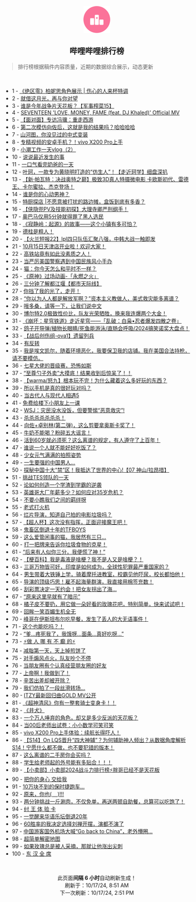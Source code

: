 <div align="center">
    <img src="./assets/icon_rank.png" alt="logo" />
    <h2>哔哩哔哩排行榜</h>
</div>

> 排行榜根据稿件内容质量，近期的数据综合展示，动态更新

<br />

<ul><li><span>1 - <a href=https://www.bilibili.com/BV1vNmjYhES4>《绝区零》柏妮思角色展示&nbsp;|&nbsp;伤心的人来杯特调</a></span></li><li><span>2 - <a href=https://www.bilibili.com/BV1c4m5YBEk8>就借这月光，再与你对望</a></span></li><li><span>3 - <a href=https://www.bilibili.com/BV1wQ2RYSEHK>谁是今年战争片天花板？【军事榨菜15】</a></span></li><li><span>4 - <a href=https://www.bilibili.com/BV1Bg2zYaE3P>SEVENTEEN&nbsp;&#39;LOVE,&nbsp;MONEY,&nbsp;FAME&nbsp;(feat.&nbsp;DJ&nbsp;Khaled)&#39;&nbsp;Official&nbsp;MV</a></span></li><li><span>5 - <a href=https://www.bilibili.com/BV1ex2rYFETb>【面对面】专访冯骥：重走西游</a></span></li><li><span>6 - <a href=https://www.bilibili.com/BV1oZmVYtEoF>第二次模仿向佐后，这就是我的结果吗？哈哈哈哈</a></span></li><li><span>7 - <a href=https://www.bilibili.com/BV1Lp2RYzEpX>山河图，你没见过的中式变装</a></span></li><li><span>8 - <a href=https://www.bilibili.com/BV1ePm5YWEvK>专精视频的安卓手机？！vivo&nbsp;X200&nbsp;Pro上手</a></span></li><li><span>9 - <a href=https://www.bilibili.com/BV1DL2dYAEKf>小潮工作一天vlog（2）</a></span></li><li><span>10 - <a href=https://www.bilibili.com/BV1tjm5YLEUH>说说最近发生的事</a></span></li><li><span>11 - <a href=https://www.bilibili.com/BV1f928Y3En7>一口气看完奶爸的一天</a></span></li><li><span>12 - <a href=https://www.bilibili.com/BV1A2mLYyEWn>叶珂，一款专为黄晓明打造的“仿生人”！【走近珂学】细盘深扒</a></span></li><li><span>13 - <a href=https://www.bilibili.com/BV1fc2dYkEu6>【新·帕瓦特：决战奥特之巅】极致3D真人特摄微电影&nbsp;卡欧斯初代、雷德王、卡尔蜜拉、杰克登场！</a></span></li><li><span>14 - <a href=https://www.bilibili.com/BV1Ev2hYVEU8>谁是你的心动男神？</a></span></li><li><span>15 - <a href=https://www.bilibili.com/BV1b1mHYBES5>特厨探店&nbsp;|不愿意被打扰的路边摊，盒饭到底有多香？</a></span></li><li><span>16 - <a href=https://www.bilibili.com/BV1mimVYkEWG>【侠隐兜PV及技能初探】大理寺卿严刑纲手！</a></span></li><li><span>17 - <a href=https://www.bilibili.com/BV1Nd2iYNEFR>奥巴马仅用5分钟就得罪了黑人选民</a></span></li><li><span>18 - <a href=https://www.bilibili.com/BV1z52rYqEwv>《寂静岭：起源》的故事——这个小镇有多可怕？</a></span></li><li><span>19 - <a href=https://www.bilibili.com/BV1wD2RYnEiV>德柱是粗人！</a></span></li><li><span>20 - <a href=https://www.bilibili.com/BV19omnY3EHS>【火兰短报22】lpl四只队伍汇聚八强，中韩大战一触即发</a></span></li><li><span>21 - <a href=https://www.bilibili.com/BV1HQmLYgE3D>10月15日天津店开业啦！欢迎大家！</a></span></li><li><span>22 - <a href=https://www.bilibili.com/BV1xnm5YkEkv>高铁站竟有如此没素质之人！</a></span></li><li><span>23 - <a href=https://www.bilibili.com/BV1c426Y6EwX>当严厉美国警察遇到中国民族风小手办</a></span></li><li><span>24 - <a href=https://www.bilibili.com/BV1q8mHYUEYT>猫：你今天怎么和平时不一样？</a></span></li><li><span>25 - <a href=https://www.bilibili.com/BV17RmVY8E9X>《原神》过场动画-「永燃之火」</a></span></li><li><span>26 - <a href=https://www.bilibili.com/BV1zu2zYAEGf>三分钟了解都江堰【都市天际线】</a></span></li><li><span>27 - <a href=https://www.bilibili.com/BV1hh2rYoEyU>你挡了我的光了，走开！</a></span></li><li><span>28 - <a href=https://www.bilibili.com/BV1w4m5YBE7Z>“你以为人人都是解放军啊？”资本主义教做人，美式救灾能多离谱？</a></span></li><li><span>29 - <a href=https://www.bilibili.com/BV1mQmGYkEpS>哦多桑，请等一下，让我们说中文</a></span></li><li><span>30 - <a href=https://www.bilibili.com/BV1L1mjYPEqj>博尔特2.0极致性价比，队友光荣牺牲，换来我连爆两个大金！</a></span></li><li><span>31 - <a href=https://www.bilibili.com/BV1722ZYDEam>《崩坏：星穹铁道》走近星穹——「乱破：白枭•忍者爆发四散之卷」</a></span></li><li><span>32 - <a href=https://www.bilibili.com/BV1RQmnYyEdB>鸽子开导弹/植物长眼睛/死鱼能游泳/直肠会呼吸/2024搞笑诺奖大盘点！</a></span></li><li><span>33 - <a href=https://www.bilibili.com/BV1Gk2BYQEiB>【战后创伤组-ova1】遗留列兵</a></span></li><li><span>34 - <a href=https://www.bilibili.com/BV1DkmHY6E34>有反转</a></span></li><li><span>35 - <a href=https://www.bilibili.com/BV1Wq2qYKEnz>我是埃文凯尔，随着环境恶化，我要保卫我的店铺。我在美国合法持枪，请不要模仿。</a></span></li><li><span>36 - <a href=https://www.bilibili.com/BV1oR2DYcEer>七星大佬的晋级赛，恐怖如斯</a></span></li><li><span>37 - <a href=https://www.bilibili.com/BV1fVmLYKEfq>“至尊勺子外卖”大摸底！结果收到后惊呆了！！</a></span></li><li><span>38 - <a href=https://www.bilibili.com/BV1a4mVYSEBS>【warma/怒九】根本玩不完！为什么藏着这么多好玩的东西？</a></span></li><li><span>39 - <a href=https://www.bilibili.com/BV191m5YsE3h>所以手机是真的很好玩对吗？</a></span></li><li><span>40 - <a href=https://www.bilibili.com/BV1vj2zYtEp1>当古代人与现代人相遇5</a></span></li><li><span>41 - <a href=https://www.bilibili.com/BV1ar2BYpEyL>免费给楼下小朋友上一课</a></span></li><li><span>42 - <a href=https://www.bilibili.com/BV1ZqmjYBEzQ>WSJ：灾民没水没饭，但要警惕“恶意救灾”!</a></span></li><li><span>43 - <a href=https://www.bilibili.com/BV1C42hYUEyN>杀杀杀杀杀杀杀！</a></span></li><li><span>44 - <a href=https://www.bilibili.com/BV1ZYm5YYEDL>向佐+卓别林(第二弹)，这么剪要拿奥斯卡奖了！</a></span></li><li><span>45 - <a href=https://www.bilibili.com/BV1jZmVYtEfF>牛奶不能喝？粉碎五大谣言！</a></span></li><li><span>46 - <a href=https://www.bilibili.com/BV1szmVY6EYL>活到60岁就必须死？这么离谱的规定，有人遵守了上百年！</a></span></li><li><span>47 - <a href=https://www.bilibili.com/BV1K726Y2Ez1>谁说一个人就不能好好吃饭了？</a></span></li><li><span>48 - <a href=https://www.bilibili.com/BV1eEm3YjEar>少女元气满满的拍照姿势</a></span></li><li><span>49 - <a href=https://www.bilibili.com/BV1kTmLYgEgY>一生要强的中国男人…</a></span></li><li><span>50 - <a href=https://www.bilibili.com/BV12Q2mYiEBA>探秘中国十大“禁”区！我抵达了世界的中心!【07&nbsp;神山/拉昂措】</a></span></li><li><span>51 - <a href=https://www.bilibili.com/BV1gpmnYvEkU>挑战TES领队的一天</a></span></li><li><span>52 - <a href=https://www.bilibili.com/BV11b2dYWE3h>论如何创造一个学渣到学霸的逆袭</a></span></li><li><span>53 - <a href=https://www.bilibili.com/BV1T7m5YyEN6>英雄哥大厂年薪多少？如何应对35岁危机？</a></span></li><li><span>54 - <a href=https://www.bilibili.com/BV1BQ2zYeEYx>不要小瞧我们之间的羁绊呀</a></span></li><li><span>55 - <a href=https://www.bilibili.com/BV192mjYaEQ2>老式打火机</a></span></li><li><span>56 - <a href=https://www.bilibili.com/BV1fF2dYVEDt>烂片导演，知道自己拍的电影垃圾吗？</a></span></li><li><span>57 - <a href=https://www.bilibili.com/BV1tu2BY5Ek2>【超人杯】这次没有指挥，正面迎接魔王吧！</a></span></li><li><span>58 - <a href=https://www.bilibili.com/BV1n1m3YZEqq>鬼畜区倒退十年的TFBOYS</a></span></li><li><span>59 - <a href=https://www.bilibili.com/BV1ci2dYSEMZ>这么爱管闲事的猫，我居然有三只…</a></span></li><li><span>60 - <a href=https://www.bilibili.com/BV1KVmGYzEdw>打一把牌来告诉你垃圾食物的克星！</a></span></li><li><span>61 - <a href=https://www.bilibili.com/BV1oL28YTEXf>“后来有人似你三分，我便慌了神！”</a></span></li><li><span>62 - <a href=https://www.bilibili.com/BV1yxm5YuEcf>【梗百科】我是毒液是啥梗？我不是人又是啥梗？！</a></span></li><li><span>63 - <a href=https://www.bilibili.com/BV1vS2vYJEZk>三哥万物皆可奸，印度是如何成为，全球性犯罪最严重国家的？</a></span></li><li><span>64 - <a href=https://www.bilibili.com/BV1aE2qYEE9q>男生带着大铁锤上学，骑着摩托进教室，校霸见他吓尿，校长都怕他！</a></span></li><li><span>65 - <a href=https://www.bilibili.com/BV1rq2ZYdESi>导演的顶级巧思！雇不起海量群演，我直接用棉签充数！</a></span></li><li><span>66 - <a href=https://www.bilibili.com/BV13AmGYjEYs>刮彩票决定一天约会！把女友拐出了海...</a></span></li><li><span>67 - <a href=https://www.bilibili.com/BV12GmHYcEK7>“原来这里早就有了暗示”</a></span></li><li><span>68 - <a href=https://www.bilibili.com/BV1cs2BYPEFM>橘子皮不要扔，用它做一朵好看的玫瑰花吧，特别简单，快来试试吧！</a></span></li><li><span>69 - <a href=https://www.bilibili.com/BV1TZm5Y7EFJ>回眸一笑百媚生机全无</a></span></li><li><span>70 - <a href=https://www.bilibili.com/BV1WWm5Y6EyN>峰哥在伊斯坦布尔吃早餐，发生了丢人的大无语事件！</a></span></li><li><span>71 - <a href=https://www.bilibili.com/BV1UU2BY2EhP>这个也能吃吗？！</a></span></li><li><span>72 - <a href=https://www.bilibili.com/BV17b2BYhEQ1>“爹…疼死我了，我饿呀…面条…真好吃呀…”</a></span></li><li><span>73 - <a href=https://www.bilibili.com/BV15k2hYBEHv>⚡做&nbsp;人&nbsp;哪&nbsp;有&nbsp;不&nbsp;癫&nbsp;的⚡</a></span></li><li><span>74 - <a href=https://www.bilibili.com/BV1QQm5YHEj3>减脂第一天，天上掉煎饼了</a></span></li><li><span>75 - <a href=https://www.bilibili.com/BV1PHmGYPEc4>对手煽风点火，队友吵个不停</a></span></li><li><span>76 - <a href=https://www.bilibili.com/BV1u3m5YUEpp>当朋友圈有个认真经营朋友圈的好友</a></span></li><li><span>77 - <a href=https://www.bilibili.com/BV1tr2RY4EWv>上帝啊！我做到了！</a></span></li><li><span>78 - <a href=https://www.bilibili.com/BV1sp26YVENv>辛苦出差却被开除？</a></span></li><li><span>79 - <a href=https://www.bilibili.com/BV1NS2oYfEkp>我们仿拍了一段丝滑转场...</a></span></li><li><span>80 - <a href=https://www.bilibili.com/BV1UJ2dY8E9q>ITZY最新回归曲GOLD&nbsp;MV公开</a></span></li><li><span>81 - <a href=https://www.bilibili.com/BV1PWm5Y6E2R>《超神清风》你有一整套骑士变身卡！！</a></span></li><li><span>82 - <a href=https://www.bilibili.com/BV1c92RYEEyR>《井犬》</a></span></li><li><span>83 - <a href=https://www.bilibili.com/BV1Fv2hY5EbT>一个万人唾弃的角色，却又是多少反派的天花板？</a></span></li><li><span>84 - <a href=https://www.bilibili.com/BV1oQ2qYdE2X>当00后老师出试卷：小小数学可笑可笑</a></span></li><li><span>85 - <a href=https://www.bilibili.com/BV1QDmjYfELX>vivo&nbsp;X200&nbsp;Pro上手体验：续航长得吓人！</a></span></li><li><span>86 - <a href=https://www.bilibili.com/BV1Fc2ZYHEAt>【S14】On&nbsp;LQS晋升“四大神辅”？为何辅助神人频出？从数据角度解析S14！宁愿什么都不做，也不要犯错的版本！</a></span></li><li><span>87 - <a href=https://www.bilibili.com/BV1Uz2RYZEFG>这么离谱的二手房你会买吗？</a></span></li><li><span>88 - <a href=https://www.bilibili.com/BV1vJ2zY4EsT>学生给老师起的外号能有多贴合！！！</a></span></li><li><span>89 - <a href=https://www.bilibili.com/BV1AWm5Y6Evv>【小卖部】小卖部2024战斗力排行榜⚡胖哥已经不是天花板</a></span></li><li><span>90 - <a href=https://www.bilibili.com/BV19RmnYkE8N>把你的身心&nbsp;交给我</a></span></li><li><span>91 - <a href=https://www.bilibili.com/BV1snm5YkE2m>10万块不到的保时捷跑车…</a></span></li><li><span>92 - <a href=https://www.bilibili.com/BV1yp2hYHEtm>原来，你也(&nbsp;&nbsp;&nbsp;&nbsp;)!!!</a></span></li><li><span>93 - <a href=https://www.bilibili.com/BV1VPm5YWETV>两分钟挑战一斤涮肉，不仅免单，再送两顿自助餐，总算可以吃饱了！</a></span></li><li><span>94 - <a href=https://www.bilibili.com/BV1Kp2dYbEfk>纣&nbsp;王&nbsp;体&nbsp;验&nbsp;卡</a></span></li><li><span>95 - <a href=https://www.bilibili.com/BV1tT2VYzENg>一觉醒来华语乐坛倒退20年</a></span></li><li><span>96 - <a href=https://www.bilibili.com/BV1Jw2ZYDEs9>60胜率的我决定选择刘禅开摆，演都不演了</a></span></li><li><span>97 - <a href=https://www.bilibili.com/BV1kPmVYeEG7>中国游客国外机场大喊“Go&nbsp;back&nbsp;to&nbsp;China”，老外懵圈…</a></span></li><li><span>98 - <a href=https://www.bilibili.com/BV1wbm5YTEvN>超简单解密地图</a></span></li><li><span>99 - <a href=https://www.bilibili.com/BV19p28YaEci>如果玫瑰总是被人采摘，那就让他涨出尖刺</a></span></li><li><span>100 - <a href=https://www.bilibili.com/BV17T2ZY7E2T>东&nbsp;汉&nbsp;全&nbsp;席</a></span></li></ul>

<br />

<p align=center>此页面<strong>间隔 6 小时</strong>自动刷新生成！<br>刷新于：10/17/24, 8:51 AM<br>下一次刷新：10/17/24, 2:51 PM</p>